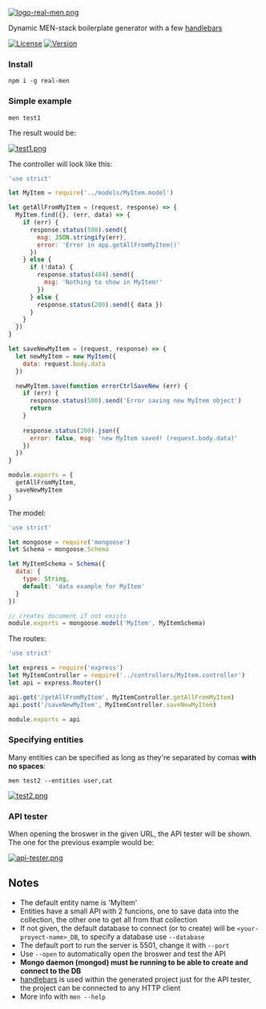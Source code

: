 [![logo-real-men.png](https://i.postimg.cc/W1PCGd0h/logo-real-men.png)](https://postimg.cc/YhbdkqnH)

Dynamic MEN-stack boilerplate generator with a few [handlebars](https://handlebarsjs.com/)

[![License](http://img.shields.io/:license-MIT-blue.svg)](https://github.com/tavuntu/real-men/blob/master/LICENSE.md)
[![Version](http://img.shields.io/:version-0.2.2-green.svg)](https://github.com/tavuntu/real-men/tags)

### Install

```npm i -g real-men```

### Simple example

```men test1```

The result would be:

[![test1.png](https://i.postimg.cc/8kJLMKyy/test1.png)](https://postimg.cc/V5wScRPM)

The controller will look like this:

```javascript
'use strict'

let MyItem = require('../models/MyItem.model')

let getAllFromMyItem = (request, response) => {
  MyItem.find({}, (err, data) => {
    if (err) {
      response.status(500).send({
        msg: JSON.stringify(err),
        error: 'Error in app.getAllFromMyItem()' 
      })
    } else {
      if (!data) {
        response.status(404).send({
          msg: 'Nothing to show in MyItem!'
        })
      } else {
        response.status(200).send({ data })
      }
    }
  })
}

let saveNewMyItem = (request, response) => {
  let newMyItem = new MyItem({
    data: request.body.data
  })

  newMyItem.save(function errorCtrlSaveNew (err) {
    if (err) {
      response.status(500).send('Error saving new MyItem object')
      return
    }
    
    response.status(200).json({
      error: false, msg: 'new MyItem saved! (request.body.data)'
    })
  })
}

module.exports = {
  getAllFromMyItem,
  saveNewMyItem
}
```

The model:

```javascript
'use strict'

let mongoose = require('mongoose')
let Schema = mongoose.Schema

let MyItemSchema = Schema({
  data: {
    type: String,
    default: 'data example for MyItem'
  }
})

// creates document if not exists
module.exports = mongoose.model('MyItem', MyItemSchema)
```

The routes:

```javascript
'use strict'

let express = require('express')
let MyItemController = require('../controllers/MyItem.controller')
let api = express.Router()

api.get('/getAllFromMyItem', MyItemController.getAllFromMyItem)
api.post('/saveNewMyItem', MyItemController.saveNewMyItem)

module.exports = api
```

### Specifying entities

Many entities can be specified as long as they're separated by comas __with no spaces__:

```men test2 --entities user,cat```

[![test2.png](https://i.postimg.cc/JzmJw1Rg/test2.png)](https://postimg.cc/cr96wGgM)

### API tester

When opening the broswer in the given URL, the API tester will be shown. The one for the previous example would be:

[![api-tester.png](https://i.postimg.cc/jj1Z6w8D/api-tester.png)](https://postimg.cc/R3c74Fxm)

## Notes

* The default entity name is 'MyItem'
* Entities have a small API with 2 funcions, one to save data into the collection, the other one to get all from that collection
* If not given, the default database to connect (or to create) will be ```<your-proyect-name>_DB```, to specify a database use ```--database```
* The default port to run the server is 5501, change it with ```--port```
* Use ```--open``` to automatically open the broswer and test the API
* __Mongo daemon (mongod) must be running to be able to create and connect to the DB__
* [handlebars](https://handlebarsjs.com/) is used within the generated project just for the API tester, the project can be connected to any HTTP client
* More info with ```men --help```